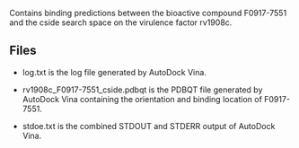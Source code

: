 Contains binding predictions between the bioactive compound F0917-7551 and the cside search space on the virulence factor rv1908c.

## Files

- log.txt is the log file generated by AutoDock Vina.

- rv1908c_F0917-7551_cside.pdbqt is the PDBQT file generated by AutoDock Vina containing the orientation and binding location of F0917-7551.

- stdoe.txt is the combined STDOUT and STDERR output of AutoDock Vina.

